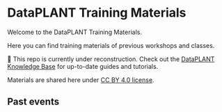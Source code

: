 # DataPLANT Training Materials

Welcome to the DataPLANT Training Materials.

Here you can find training materials of previous workshops and classes.

:construction: This repo is currently under reconstruction. Check out the [DataPLANT Knowledge Base](https://nfdi4plants.org/nfdi4plants.knowledgebase/) for up-to-date guides and tutorials. 

Materials are shared here under [CC BY 4.0 license](https://creativecommons.org/licenses/by/4.0/).

## Past events

